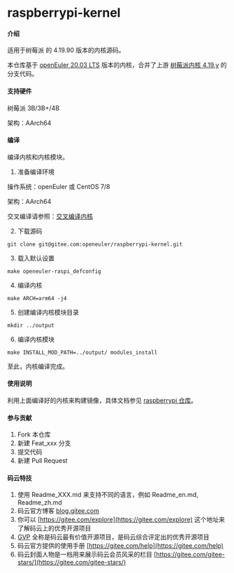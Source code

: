 # raspberrypi-kernel

#### 介绍

适用于树莓派 的 4.19.90 版本的内核源码。

本仓库基于 [openEuler 20.03 LTS](https://gitee.com/openeuler/kernel/tree/openEuler-1.0-LTS/) 版本的内核，合并了上游 [树莓派内核 4.19.y](https://github.com/raspberrypi/linux/tree/rpi-4.19.y) 的分支代码。

#### 支持硬件

树莓派 3B/3B+/4B

架构：AArch64

#### 编译

编译内核和内核模块。

1.  准备编译环境

操作系统：openEuler 或 CentOS 7/8

架构：AArch64

交叉编译请参照：[交叉编译内核](https://gitee.com/openeuler/raspberrypi/blob/master/documents/交叉编译内核.md)

2.  下载源码

`git clone git@gitee.com:openeuler/raspberrypi-kernel.git`

3.  载入默认设置

`make openeuler-raspi_defconfig`

4.  编译内核

`make ARCH=arm64 -j4`

5.  创建编译内核模块目录

`mkdir ../output`

6.  编译内核模块

`make INSTALL_MOD_PATH=../output/ modules_install`

至此，内核编译完成。

#### 使用说明

利用上面编译好的内核来构建镜像，具体文档参见 [raspberrypi 仓库](https://gitee.com/openeuler/raspberrypi)。

#### 参与贡献

1.  Fork 本仓库
2.  新建 Feat_xxx 分支
3.  提交代码
4.  新建 Pull Request


#### 码云特技

1.  使用 Readme\_XXX.md 来支持不同的语言，例如 Readme\_en.md, Readme\_zh.md
2.  码云官方博客 [blog.gitee.com](https://blog.gitee.com)
3.  你可以 [https://gitee.com/explore](https://gitee.com/explore) 这个地址来了解码云上的优秀开源项目
4.  [GVP](https://gitee.com/gvp) 全称是码云最有价值开源项目，是码云综合评定出的优秀开源项目
5.  码云官方提供的使用手册 [https://gitee.com/help](https://gitee.com/help)
6.  码云封面人物是一档用来展示码云会员风采的栏目 [https://gitee.com/gitee-stars/](https://gitee.com/gitee-stars/)

